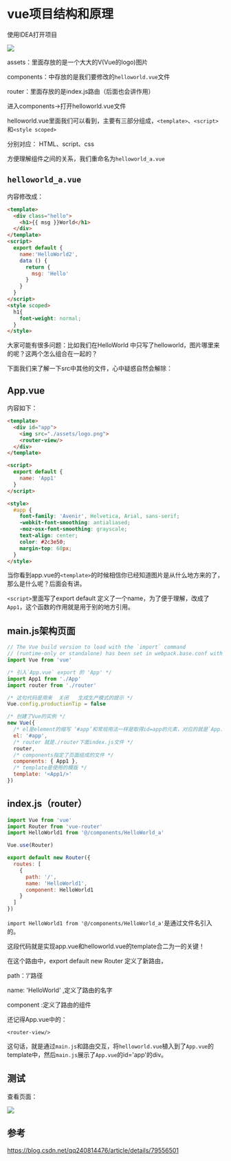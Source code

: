 

# vue项目结构和原理

使用IDEA打开项目

![](https://user-gold-cdn.xitu.io/2019/11/6/16e415ca57adf369?w=359&h=584&f=png&s=39385)

assets：里面存放的是一个大大的V(Vue的logo)图片

components：中存放的是我们要修改的`helloworld.vue`文件

router：里面存放的是index.js路由（后面也会讲作用）

进入components->打开helloworld.vue文件

helloworld.vue里面我们可以看到，主要有三部分组成，`<template>`、`<script>`和`<style scoped>`

分别对应： HTML、script、css

方便理解组件之间的关系，我们重命名为`helloworld_a.vue`

## `helloworld_a.vue`

内容修改成：

```html
<template>
  <div class="hello">
    <h1>{{ msg }}World</h1>
  </div>
</template>
<script>
  export default {
    name:'HelloWorld2',
    data () {
      return {
        msg: 'Hello'
      }
    }
  }
</script>
<style scoped>
  h1{
    font-weight: normal;
  }
</style>

```



大家可能有很多问题：比如我们在HelloWorld 中只写了helloworld，图片哪里来的呢？这两个怎么组合在一起的？

下面我们来了解一下src中其他的文件，心中疑惑自然会解除：

## App.vue 

内容如下：

```html
<template>
  <div id="app">
    <img src="./assets/logo.png">
    <router-view/>
  </div>
</template>

<script>
  export default {
    name: 'App1'
  }
</script>

<style>
  #app {
    font-family: 'Avenir', Helvetica, Arial, sans-serif;
    -webkit-font-smoothing: antialiased;
    -moz-osx-font-smoothing: grayscale;
    text-align: center;
    color: #2c3e50;
    margin-top: 60px;
  }
</style>
```

当你看到app.vue的`<template>`的时候相信你已经知道图片是从什么地方来的了，那么<router-view/>是什么呢？后面会有讲。

`<script>`里面写了export default 定义了一个name，为了便于理解，改成了`App1`，这个函数的作用就是用于别的地方引用。

## main.js架构页面

```javascript
// The Vue build version to load with the `import` command
// (runtime-only or standalone) has been set in webpack.base.conf with an alias.
import Vue from 'vue'

/* 引入`App.vue` export 的 'App' */
import App1 from './App'
import router from './router'

/* 这句代码是用来  关闭   生成生产模式的提示 */
Vue.config.productionTip = false

/* 创建了Vue的实例 */
new Vue({
  /* el是element的缩写 ‘#app’和常规用法一样是取得id=app的元素，对应的就是`App.vue`的div */
  el: '#app',
  /* router 就是./router下面index.js文件 */
  router,
  /* components指定了页面组成的文件 */
  components: { App1 },
  /* template是使用的模版 */
  template: '<App1/>'
})
```

## index.js（router）

```javascript
import Vue from 'vue'
import Router from 'vue-router'
import HelloWorld1 from '@/components/HelloWorld_a'

Vue.use(Router)

export default new Router({
  routes: [
    {
      path: '/',
      name: 'HelloWorld1',
      component: HelloWorld1
    }
  ]
})
```

`import HelloWorld1 from '@/components/HelloWorld_a'`是通过文件名引入的。

这段代码就是实现app.vue和helloworld.vue的template合二为一的关键！

在这个路由中，export  default new Router  定义了新路由，

path：‘/’路径

name:  'HelloWorld' ,定义了路由的名字

component :定义了路由的组件

还记得App.vue中的：

```
<router-view/>
```

这句话，就是通过`main.js`和路由交互，将`helloworld.vue`植入到了`App.vue`的template中，然后`main.js`展示了`App.vue`的id='app'的div。

## 测试

查看页面：

![](https://user-gold-cdn.xitu.io/2019/11/6/16e413cb0d97fbf3?w=999&h=523&f=png&s=44587)

## 参考

<https://blog.csdn.net/qq240814476/article/details/79556501>